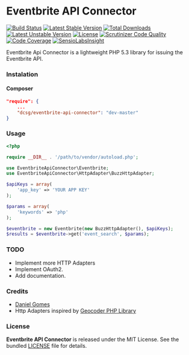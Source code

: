 Eventbrite API Connector
========================

[![Build Status](https://travis-ci.org/dcsg/EventbriteApiConnector.png?branch=master)](https://travis-ci.org/dcsg/EventbriteApiConnector) [![Latest Stable Version](https://poser.pugx.org/dcsg/eventbrite-api-connector/v/stable.png)](https://packagist.org/packages/dcsg/eventbrite-api-connector) [![Total Downloads](https://poser.pugx.org/dcsg/eventbrite-api-connector/downloads.png)](https://packagist.org/packages/dcsg/eventbrite-api-connector) [![Latest Unstable Version](https://poser.pugx.org/dcsg/eventbrite-api-connector/v/unstable.png)](https://packagist.org/packages/dcsg/eventbrite-api-connector) [![License](https://poser.pugx.org/dcsg/eventbrite-api-connector/license.png)](https://packagist.org/packages/dcsg/eventbrite-api-connector) [![Scrutinizer Code Quality](https://scrutinizer-ci.com/g/dcsg/EventbriteApiConnector/badges/quality-score.png?s=da76fc6c8877a35e94afb52197417b993d0dd709)](https://scrutinizer-ci.com/g/dcsg/EventbriteApiConnector/) [![Code Coverage](https://scrutinizer-ci.com/g/dcsg/EventbriteApiConnector/badges/coverage.png?s=467a62c655554f8d11db5bade00d439ad8152eb4)](https://scrutinizer-ci.com/g/dcsg/EventbriteApiConnector/) [![SensioLabsInsight](https://insight.sensiolabs.com/projects/159123de-9d05-4af3-a650-6e8ea7aadaea/mini.png)](https://insight.sensiolabs.com/projects/159123de-9d05-4af3-a650-6e8ea7aadaea)

Eventbrite Api Connector is a lightweight PHP 5.3 library for issuing the Eventbrite API.

### Instalation

#### Composer

```json
"require": {
    ...
    "dcsg/eventbrite-api-connector": "dev-master"
}
```

### Usage

```php
<?php

require __DIR__ . '/path/to/vendor/autoload.php';

use EventbriteApiConnector\Eventbrite;
use EventbriteApiConnector\HttpAdapter\BuzzHttpAdapter;

$apiKeys = array(
    'app_key' => 'YOUR APP KEY'
);

$params = array(
    'keywords' => 'php'
);

$eventbrite = new Eventbrite(new BuzzHttpAdapter(), $apiKeys);
$results = $eventbrite->get('event_search', $params);
```

### TODO

 * Implement more HTTP Adapters
 * Implement OAuth2.
 * Add documentation.

### Credits

 * [Daniel Gomes](https://github.com/dcsg)
 * Http Adapters inspired by [Geocoder PHP Library](https://github.com/geocoder-php/Geocoder)

### License

**Eventbrite API Connector** is released under the MIT License. See the bundled [LICENSE](https://github.com/dcsg/EventbriteApiConnector/blob/master/LICENSE) file for details.
